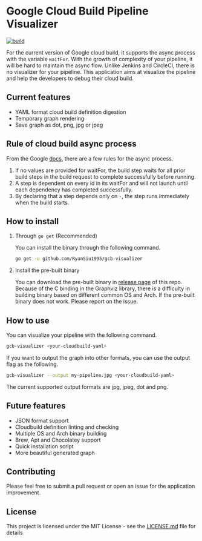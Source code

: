 # Google Cloud Build Pipeline Visualizer

[![build](https://github.com/RyanSiu1995/gcb-visualizer/workflows/Go/badge.svg)](https://github.com/RyanSiu1995/gcb-visualizer/workflows/Go/badge.svg)

For the current version of Google cloud build, it supports the async process with the variable `waitFor`. With the growth of complexity of your pipeline, it will be hard to maintain the async flow. Unlike Jenkins and CircleCI, there is no visualizer for your pipeline. This application aims at visualize the pipeline and help the developers to debug their cloud build.

## Current features
* YAML format cloud build definition digestion
* Temporary graph rendering
* Save graph as dot, png, jpg or jpeg

## Rule of cloud build async process
From the Google [docs](https://cloud.google.com/cloud-build/docs/configuring-builds/configure-build-step-order), there are a few rules for the async process.
1. If no values are provided for waitFor, the build step waits for all prior build steps in the build request to complete successfully before running.
1. A step is dependent on every id in its waitFor and will not launch until each dependency has completed successfully.
1. By declaring that a step depends only on `-`, the step runs immediately when the build starts.

## How to install
1. Through `go get` (Recommended)

   You can install the binary through the following command.
   ```bash
   go get -u github.com/RyanSiu1995/gcb-visualizer
   ```
1. Install the pre-built binary

   You can download the pre-built binary in [release page](https://github.com/RyanSiu1995/gcb-visualizer/releases) of this repo. Because of the C binding in the Graphviz library, there is a difficulty in building binary based on different common OS and Arch. If the pre-built binary does not work. Please report on the issue.

## How to use
You can visualize your pipeline with the following command.
```bash
gcb-visualizer <your-cloudbuild-yaml>
```
If you want to output the graph into other formats, you can use the output flag as the following.
```bash
gcb-visualizer --output my-pipeline.jpg <your-cloudbuild-yaml>
```
The current supported output formats are jpg, jpeg, dot and png.

## Future features
* JSON format support
* Cloudbuild definition linting and checking
* Multiple OS and Arch binary building
* Brew, Apt and Chocolatey support
* Quick installation script
* More beautiful generated graph

## Contributing
Please feel free to submit a pull request or open an issue for the application improvement.

## License
This project is licensed under the MIT License - see the [LICENSE.md](./LICENSE.md) file for details
